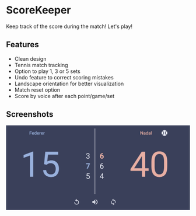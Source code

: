 # ScoreKeeper

Keep track of the score during the match! Let's play!

## Features
* Clean design
* Tennis match tracking
* Option to play 1, 3 or 5 sets
* Undo feature to correct scoring mistakes
* Landscape orientation for better visualization
* Match reset option
* Score by voice after each point/game/set

## Screenshots
![Screenshot](Screenshot_ScoreKeeper.jpg)
